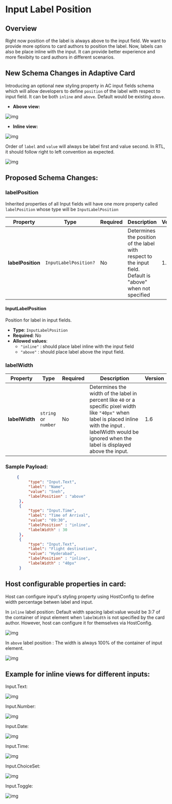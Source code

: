 # Input Label Position

## Overview
Right now position of the label is always above to the input field. We want to provide more options to card authors to position the label.
Now, labels can also be place inline with the input. It can provide better experience and more flexibity to card authors in different scenarios.

## New Schema Changes in Adaptive Card

Introducing an optional new styling property in AC input fields schema which will allow developers to define `position` of the label with respect to input field. It can be both `inline` and `above`. Default would be existing `above`.

* **Above view:**

![img](./assets/InputLabels/InputLabelPositon/aboveView.PNG)

* **Inline view:**

![img](./assets/InputLabels/InputLabelPositon/inlineView.PNG)

Order of `label` and `value` will always be label first and value second. In RTL, it should follow right to left convention as expected.

![img](./assets/InputLabels/InputLabelPositon/labelInputOrder.PNG)

## Proposed Schema Changes:

### labelPosition
Inherited properties of all Input fields will have one more property called `labelPosition` whose type will be `InputLabelPosition`

| Property | Type | Required | Description | Version |
| -------- | ---- | -------- | ----------- | ------- |
| **labelPosition** | `InputLabelPosition?` | No | Determines the position of the label with respect to the input field. Default is "above" when not specified | 1.6 |

#### InputLabelPosition

Position for label in input fields.

* **Type**: `InputLabelPosition`
* **Required**: No
* **Allowed values**:
  * `"inline"` : should place label inline with the input field
  * `"above"` : should place label above the input field.

### labelWidth

| Property | Type | Required | Description | Version |
| -------- | ---- | -------- | ----------- | ------- |
| **labelWidth** | `string` or `number` | No | Determines the width of the label in percent like `40` or a specific pixel width like `"40px"` when label is placed inline with the input . labelWidth would be ignored when the label is displayed above the input. | 1.6 |


### Sample Payload:

```json
     {
          "type": "Input.Text",
          "label": "Name",
          "value": "Sneh",
          "labelPosition" : "above"
      },
      {
          "type": "Input.Time",
          "label": "Time of Arrival",
          "value": "09:30",
          "labelPosition" : "inline",
          "labelWidth" : 30
      },
      {
          "type": "Input.Text",
          "label": "Flight destination",
          "value": "Hyderabad",
          "labelPosition" : "inline",
          "labelWidth" : "40px"
      }
```
## Host configurable properties in card:
Host can configure input's styling property using HostConfig to define width percentage betwen label and input.

In `inline` label position: Default width spacing label:value would be 3:7 of the container of input element when `labelWidth` is not specified by the card author. However, host can configure it for themselves via HostConfig.

![img](./assets/InputLabels/InputLabelPositon/inlineViews.PNG)

In `above` label position : The width is always 100% of the container of input element.

![img](./assets/InputLabels/InputLabelPositon/aboveViews.PNG)


## Example for inline views for different inputs:

Input.Text:

![img](./assets/InputLabels/InputLabelPositon/input_text.png)

Input.Number:

![img](./assets/InputLabels/InputLabelPositon/input_number.png)

Input.Date:

![img](./assets/InputLabels/InputLabelPositon/input_date.png)

Input.Time:

![img](./assets/InputLabels/InputLabelPositon/input_time.png)

Input.ChoiceSet:

![img](./assets/InputLabels/InputLabelPositon/input_choiceSet.png)

Input.Toggle:

![img](./assets/InputLabels/InputLabelPositon/input_toggle.png)






